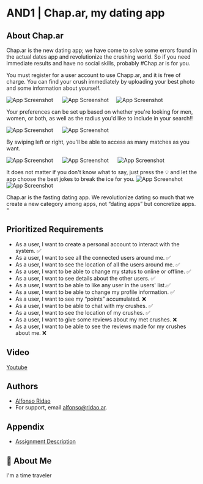 
# AND1 | Chap.ar, my dating app



## About Chap.ar
Chap.ar is the new dating app; we have come to solve some errors found in the actual dates app and revolutionize the crushing world. So if you need immediate results and have no social skills, probably #Chap.ar is for you.

You must register for a user account to use Chapp.ar, and it is free of charge. You can find your crush immediately by uploading your best photo and some information about yourself.


![App Screenshot](https://github.com/fonCki/Chappar1.0/blob/d8d8bd2c4f22cdc538f047fdc8034cb72a462703/resources/Reduced1.png) &nbsp;&nbsp;&nbsp;&nbsp; ![App Screenshot](https://github.com/fonCki/Chappar1.0/blob/e0d7138d92400c9840d71e3dfe0d588cc453ef1e/resources/Reduced2.png) &nbsp;&nbsp;&nbsp;  ![App Screenshot](https://github.com/fonCki/Chappar1.0/blob/e0d7138d92400c9840d71e3dfe0d588cc453ef1e/resources/Reduced8.png)



Your preferences can be set up based on whether you're looking for men, women, or both, as well as the radius you'd like to include in your search!!

![App Screenshot](https://github.com/fonCki/Chappar1.0/blob/e0d7138d92400c9840d71e3dfe0d588cc453ef1e/resources/Reduced3.png) &nbsp;&nbsp;&nbsp;&nbsp; ![App Screenshot](https://github.com/fonCki/Chappar1.0/blob/e0d7138d92400c9840d71e3dfe0d588cc453ef1e/resources/Reduced5.png)


By swiping left or right, you'll be able to access as many matches as you want.

![App Screenshot](https://github.com/fonCki/Chappar1.0/blob/b4d4e5834e8c0ba5e12b3e555bf4339c279f92bf/resources/Screen_Recording_2022-12-04_at_11_27_52_AM_AdobeExpress.gif) &nbsp;&nbsp;&nbsp;&nbsp; ![App Screenshot](https://github.com/fonCki/Chappar1.0/blob/e0d7138d92400c9840d71e3dfe0d588cc453ef1e/resources/Reduced7.png) &nbsp;&nbsp;&nbsp;&nbsp; ![App Screenshot](https://github.com/fonCki/Chappar1.0/blob/e0d7138d92400c9840d71e3dfe0d588cc453ef1e/resources/Reduced9.png)



It does not matter if you don't know what to say, just press the 💡 and let the app choose the best jokes to break the ice for you.
![App Screenshot](https://github.com/fonCki/Chappar1.0/blob/e0d7138d92400c9840d71e3dfe0d588cc453ef1e/resources/Reduced6.png) &nbsp;&nbsp;&nbsp;&nbsp; ![App Screenshot](https://github.com/fonCki/Chappar1.0/blob/e0d7138d92400c9840d71e3dfe0d588cc453ef1e/resources/Reduced4.png)


Chap.ar is the fasting dating app. We revolutionize dating so much that we create a new category among apps, not “dating apps” but concretize apps. “

## Prioritized Requirements

- As a user, I want to create a personal account to interact with the system.  ✅
- As a user, I want to see all the connected users around me. ✅
- As a user, I want to see the location of all the users around me. ✅
- As a user, I want to be able to change my status to online or offline. ✅
- As a user, I want to see details about the other users. ✅
- As a user, I want to be able to like any user in the users' list.✅
- As a user, I want to be able to change my profile information. ✅
- As a user, I want to see my “points” accumulated. ❌
- As a user, I want to be able to chat with my crushes. ✅
- As a user, I want to see the location of my crushes. ✅
- As a user, I want to give some reviews about my met crushes. ❌
- As a user, I want to be able to see the reviews made for my crushes about me. ❌

## Video

[Youtube](https://youtu.be/Vzv8XbWBlNU)




## Authors

- [Alfonso Ridao](https://alfonso.ridao.ar)
- For support, email alfonso@ridao.ar.


## Appendix


- [Assignment Description](https://github.com/fonCki/Chappar1.0/blob/4eeb154b8a0dec5a3a1ec0994444350afaa16c03/resources/and1.pdf)
## 🚀 About Me
I'm a time traveler






